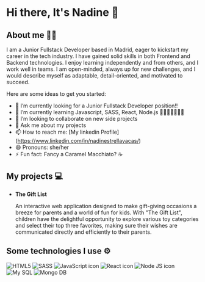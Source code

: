 # Hi there, It's Nadine 👋

## About me 👩‍💻

I am a Junior Fullstack Developer based in Madrid, eager to kickstart my career in the tech industry. I have gained solid skills in both Frontend and Backend technologies.
I enjoy learning independently and from others, and I work well in teams. I am open-minded, always up for new challenges, and I would describe myself as adaptable, detail-oriented, and motivated to succeed.

Here are some ideas to get you started:

- 🔭 I’m currently looking for a Junior Fullstack Developer position!! 
- 🌱 I’m currently learning Javascript, SASS, React, Node.js 👩‍💻💥😄💥🫶💥
- 👯 I’m looking to collaborate on new side projects
- 💬 Ask me about my projects
- 📫 How to reach me: [My linkedin Profile] (https://www.linkedin.com/in/nadinestrellavacas/)
- 😄 Pronouns: she/her
- ⚡ Fun fact: Fancy a Caramel Macchiato? ☕


## My projects 💻

* **The Gift List**
  
  An interactive web application designed to make gift-giving occasions a breeze for parents and a world of fun for kids.
  With "The Gift List", children have the delightful opportunity to explore various toy categories and select their top three favorites, making sure their wishes are communicated directly and efficiently to their parents.
  

## Some technologies I use ⚙️
![HTML5](https://img.shields.io/badge/HTML5-E34F26?style=for-the-badge&logo=html5&logoColor=white)
![SASS](https://img.shields.io/badge/Sass-CC6699?style=for-the-badge&logo=sass&logoColor=white)
![JavaScript icon](https://img.shields.io/badge/JavaScript-323330?style=for-the-badge&logo=javascript&logoColor=F7DF1E)
![React icon](https://img.shields.io/badge/React-20232A?style=for-the-badge&logo=react&logoColor=61DAFB)
![Node JS icon](https://img.shields.io/badge/Node%20js-339933?style=for-the-badge&logo=nodedotjs&logoColor=white)
![My SQL](https://img.shields.io/badge/MySQL-005C84?style=for-the-badge&logo=mysql&logoColor=white)
![Mongo DB](https://img.shields.io/badge/MongoDB-4EA94B?style=for-the-badge&logo=mongodb&logoColor=white)








